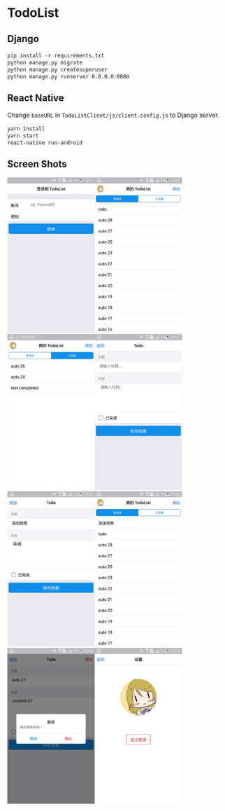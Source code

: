 TodoList
===

Django
---
```
pip install -r requirements.txt
python manage.py migrate
python manage.py createsuperuser
python manage.py runserver 0.0.0.0:8000
```

React Native
---
Change `baseURL` in `TodoListClient/js/client.config.js` to Django server.
```
yarn install
yarn start
react-native run-android
```

Screen Shots
---
<img src="docs/1.jpg" width="200" /><img src="docs/2.jpg" width="200" /><img src="docs/3.jpg" width="200" /><img src="docs/4.jpg" width="200" /><img src="docs/5.jpg" width="200" /><img src="docs/6.jpg" width="200" /><img src="docs/7.jpg" width="200" /><img src="docs/8.jpg" width="200" />
